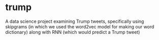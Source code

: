 # trump
A data science project examining Trump tweets, specifically using skipgrams (in which we used the word2vec model for making our word dictionary) along with RNN (which would predict a Trump tweet)
